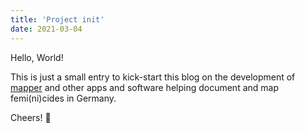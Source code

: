 ```yaml
---
title: 'Project init'
date: 2021-03-04
---
```


Hello, World!

This is just a small entry to kick-start this blog on the development of [mapper](https://github.com/feminizidmap/feminizid-mapper) and other apps and software helping document and map femi(ni)cides in Germany.

Cheers! 🥳
